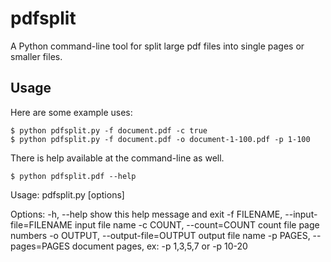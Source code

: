 # pdfsplit

A Python command-line tool for split large pdf files into single pages or smaller files.

## Usage

Here are some example uses:

    $ python pdfsplit.py -f document.pdf -c true
    $ python pdfsplit.py -f document.pdf -o document-1-100.pdf -p 1-100

There is help available at the command-line as well.

    $ python pdfsplit.pdf --help

Usage: pdfsplit.py [options]

Options:
  -h, --help            show this help message and exit
  -f FILENAME, --input-file=FILENAME
                        input file name
  -c COUNT, --count=COUNT
                        count file page numbers
  -o OUTPUT, --output-file=OUTPUT
                        output file name
  -p PAGES, --pages=PAGES
                        document pages, ex: -p 1,3,5,7 or -p 10-20
